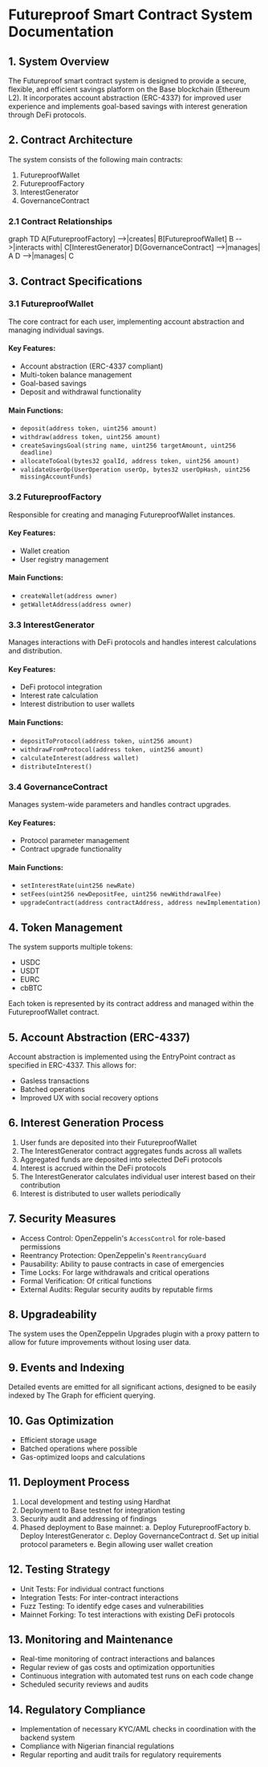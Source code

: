 # Futureproof Smart Contract System Documentation

## 1. System Overview

The Futureproof smart contract system is designed to provide a secure, flexible, and efficient savings platform on the Base blockchain (Ethereum L2). It incorporates account abstraction (ERC-4337) for improved user experience and implements goal-based savings with interest generation through DeFi protocols.

## 2. Contract Architecture

The system consists of the following main contracts:

1. FutureproofWallet
2. FutureproofFactory
3. InterestGenerator
4. GovernanceContract

### 2.1 Contract Relationships

graph TD
A[FutureproofFactory] -->|creates| B[FutureproofWallet]
B -->|interacts with| C[InterestGenerator]
D[GovernanceContract] -->|manages| A
D -->|manages| C

## 3. Contract Specifications

### 3.1 FutureproofWallet

The core contract for each user, implementing account abstraction and managing individual savings.

#### Key Features:

- Account abstraction (ERC-4337 compliant)
- Multi-token balance management
- Goal-based savings
- Deposit and withdrawal functionality

#### Main Functions:

- `deposit(address token, uint256 amount)`
- `withdraw(address token, uint256 amount)`
- `createSavingsGoal(string name, uint256 targetAmount, uint256 deadline)`
- `allocateToGoal(bytes32 goalId, address token, uint256 amount)`
- `validateUserOp(UserOperation userOp, bytes32 userOpHash, uint256 missingAccountFunds)`

### 3.2 FutureproofFactory

Responsible for creating and managing FutureproofWallet instances.

#### Key Features:

- Wallet creation
- User registry management

#### Main Functions:

- `createWallet(address owner)`
- `getWalletAddress(address owner)`

### 3.3 InterestGenerator

Manages interactions with DeFi protocols and handles interest calculations and distribution.

#### Key Features:

- DeFi protocol integration
- Interest rate calculation
- Interest distribution to user wallets

#### Main Functions:

- `depositToProtocol(address token, uint256 amount)`
- `withdrawFromProtocol(address token, uint256 amount)`
- `calculateInterest(address wallet)`
- `distributeInterest()`

### 3.4 GovernanceContract

Manages system-wide parameters and handles contract upgrades.

#### Key Features:

- Protocol parameter management
- Contract upgrade functionality

#### Main Functions:

- `setInterestRate(uint256 newRate)`
- `setFees(uint256 newDepositFee, uint256 newWithdrawalFee)`
- `upgradeContract(address contractAddress, address newImplementation)`

## 4. Token Management

The system supports multiple tokens:

- USDC
- USDT
- EURC
- cbBTC

Each token is represented by its contract address and managed within the FutureproofWallet contract.

## 5. Account Abstraction (ERC-4337)

Account abstraction is implemented using the EntryPoint contract as specified in ERC-4337. This allows for:

- Gasless transactions
- Batched operations
- Improved UX with social recovery options

## 6. Interest Generation Process

1. User funds are deposited into their FutureproofWallet
2. The InterestGenerator contract aggregates funds across all wallets
3. Aggregated funds are deposited into selected DeFi protocols
4. Interest is accrued within the DeFi protocols
5. The InterestGenerator calculates individual user interest based on their contribution
6. Interest is distributed to user wallets periodically

## 7. Security Measures

- Access Control: OpenZeppelin's `AccessControl` for role-based permissions
- Reentrancy Protection: OpenZeppelin's `ReentrancyGuard`
- Pausability: Ability to pause contracts in case of emergencies
- Time Locks: For large withdrawals and critical operations
- Formal Verification: Of critical functions
- External Audits: Regular security audits by reputable firms

## 8. Upgradeability

The system uses the OpenZeppelin Upgrades plugin with a proxy pattern to allow for future improvements without losing user data.

## 9. Events and Indexing

Detailed events are emitted for all significant actions, designed to be easily indexed by The Graph for efficient querying.

## 10. Gas Optimization

- Efficient storage usage
- Batched operations where possible
- Gas-optimized loops and calculations

## 11. Deployment Process

1. Local development and testing using Hardhat
2. Deployment to Base testnet for integration testing
3. Security audit and addressing of findings
4. Phased deployment to Base mainnet:
   a. Deploy FutureproofFactory
   b. Deploy InterestGenerator
   c. Deploy GovernanceContract
   d. Set up initial protocol parameters
   e. Begin allowing user wallet creation

## 12. Testing Strategy

- Unit Tests: For individual contract functions
- Integration Tests: For inter-contract interactions
- Fuzz Testing: To identify edge cases and vulnerabilities
- Mainnet Forking: To test interactions with existing DeFi protocols

## 13. Monitoring and Maintenance

- Real-time monitoring of contract interactions and balances
- Regular review of gas costs and optimization opportunities
- Continuous integration with automated test runs on each code change
- Scheduled security reviews and audits

## 14. Regulatory Compliance

- Implementation of necessary KYC/AML checks in coordination with the backend system
- Compliance with Nigerian financial regulations
- Regular reporting and audit trails for regulatory requirements
